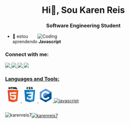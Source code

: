 <h1 align="center">Hi👋, Sou Karen Reis
</h1> <h3 align="center">Software Engineering Student</h3>
<img align="right" alt="Coding" width="400" src="https://s10.gifyu.com/images/800x600-unscreen.gif">

- 🌱 estou aprendendo **Javascript**



<h3 align="left">Connect with me:</h3>

<div>
<a href ="https://www.linkedin.com/in/karenreis7/"><img src="https://img.icons8.com/nolan/64/linkedin.png"/>
<a href="https://instagram.com/https://www.instagram.com/reiskaah_/"><img src="https://img.icons8.com/nolan/64/instagram-new.png"/> 
<a href = "mailto:karenreis7@hotmail.com"><img src="https://img.icons8.com/nolan/64/ms-outlook.png"/>
<a href="https://discord.gg/karen.#4075" target="blank"><img src="https://img.icons8.com/nolan/64/discord-logo.png"/>
</div>

</p><h3 align="left">Languages and Tools:</h3>

<div>
<img src="https://raw.githubusercontent.com/devicons/devicon/master/icons/html5/html5-original-wordmark.svg" alt="html5"  width="50" height="50"/>
<img src="https://raw.githubusercontent.com/devicons/devicon/master/icons/css3/css3-original-wordmark.svg" alt="css3" width="50" height="50"/>
<img src="https://raw.githubusercontent.com/devicons/devicon/master/icons/c/c-original.svg" alt="c" width="45" height="45"/>
<img src="https://cdn.jsdelivr.net/gh/devicons/devicon/icons/javascript/javascript-original.svg" alt="javascript" widht="40" height="40"/>
 
</div>

##
<img align="left" src="https://github-readme-stats.vercel.app/api/top-langs?username=karenreis7&show_icons=true&locale=en&layout=compact" alt="karenreis7"></p>
<img align="center" src="https://github-readme-stats.vercel.app/api?username=karenreis7&show_icons=true&locale=en" alt="karenreis7"></p>
